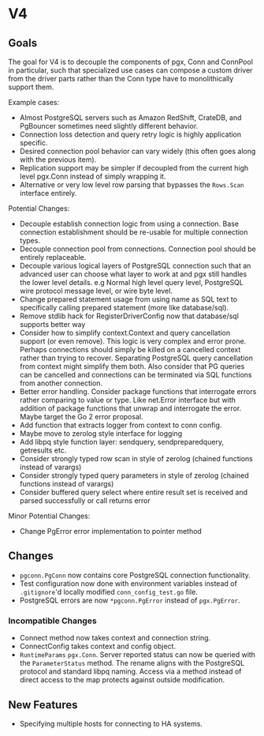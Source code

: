 # V4

## Goals

The goal for V4 is to decouple the components of pgx, Conn and ConnPool in particular, such that specialized use cases can compose a custom driver from the driver parts rather than the Conn type have to monolithically support them.

Example cases:

* Almost PostgreSQL servers such as Amazon RedShift, CrateDB, and PgBouncer sometimes need slightly different behavior.
* Connection loss detection and query retry logic is highly application specific.
* Desired connection pool behavior can vary widely (this often goes along with the previous item).
* Replication support may be simpler if decoupled from the current high level pgx.Conn instead of simply wrapping it.
* Alternative or very low level row parsing that bypasses the `Rows.Scan` interface entirely.

Potential Changes:

* Decouple establish connection logic from using a connection. Base connection establishment should be re-usable for multiple connection types.
* Decouple connection pool from connections. Connection pool should be entirely replaceable.
* Decouple various logical layers of PostgreSQL connection such that an advanced user can choose what layer to work at and pgx still handles the lower level details. e.g Normal high level query level, PostgreSQL wire protocol message level, or wire byte level.
* Change prepared statement usage from using name as SQL text to specifically calling prepared statement (more like database/sql).
* Remove stdlib hack for RegisterDriverConfig now that database/sql supports better way
* Consider how to simplify context.Context and query cancellation support (or even remove). This logic is very complex and error prone. Perhaps connections should simply be killed on a cancelled context rather than trying to recover. Separating PostgreSQL query cancellation from context might simplify them both. Also consider that PG queries can be cancelled and connections can be terminated via SQL functions from another connection.
* Better error handling. Consider package functions that interrogate errors rather comparing to value or type. Like net.Error interface but with addition of package functions that unwrap and interrogate the error. Maybe target the Go 2 error proposal.
* Add function that extracts logger from context to conn config.
* Maybe move to zerolog style interface for logging
* Add libpq style function layer: sendquery, sendpreparedquery, getresults etc.
* Consider strongly typed row scan in style of zerolog (chained functions instead of varargs)
* Consider strongly typed query parameters in style of zerolog (chained functions instead of varargs)
* Consider buffered query select where entire result set is received and parsed successfully or call returns error

Minor Potential Changes:

* Change PgError error implementation to pointer method

## Changes

* `pgconn.PgConn` now contains core PostgreSQL connection functionality.
* Test configuration now done with environment variables instead of `.gitignore`'d locally modified `conn_config_test.go` file.
* PostgreSQL errors are now `*pgconn.PgError` instead of `pgx.PgError`.

### Incompatible Changes

* Connect method now takes context and connection string.
* ConnectConfig takes context and config object.
* `RuntimeParams` `pgx.Conn`. Server reported status can now be queried with the `ParameterStatus` method. The rename aligns with the PostgreSQL protocol and standard libpq naming. Access via a method instead of direct access to the map protects against outside modification.

## New Features

* Specifying multiple hosts for connecting to HA systems.
